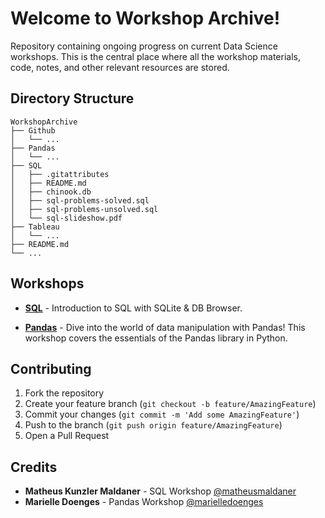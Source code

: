# Welcome to Workshop Archive!

Repository containing ongoing progress on current Data Science workshops. This is the central place where all the workshop materials, code, notes, and other relevant resources are stored.

## Directory Structure

```plaintext
WorkshopArchive
├── Github
│   └── ...
├── Pandas
│   └── ...
├── SQL
│   ├── .gitattributes
│   ├── README.md
│   ├── chinook.db
│   ├── sql-problems-solved.sql
│   ├── sql-problems-unsolved.sql
│   └── sql-slideshow.pdf
├── Tableau
│   └── ...
├── README.md
└── ...
```

## Workshops

- **[SQL](./SQL/)** - Introduction to SQL with SQLite & DB Browser.
  
- **[Pandas](./Pandas/)** - Dive into the world of data manipulation with Pandas! This workshop covers the essentials of the Pandas library in Python.

[//]: # "- **[Tableau](./Tableau/)** - Explore the power of data visualization with Tableau."

[//]: # "- **[Github](./Github/)** - Contains materials related to our workshop on Github."

## Contributing

1. Fork the repository
2. Create your feature branch (`git checkout -b feature/AmazingFeature`)
3. Commit your changes (`git commit -m 'Add some AmazingFeature'`)
4. Push to the branch (`git push origin feature/AmazingFeature`)
5. Open a Pull Request

## Credits

- **Matheus Kunzler Maldaner** - SQL Workshop [@matheusmaldaner](https://github.com/matheusmaldaner)
- **Marielle Doenges** - Pandas Workshop [@marielledoenges](https://github.com/marielledoenges)
